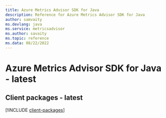 ```yaml
---
title: Azure Metrics Advisor SDK for Java
description: Reference for Azure Metrics Advisor SDK for Java
author: samvaity
ms.devlang: java
ms.service: metricsadvisor
ms.author: savaity
ms.topic: reference
ms.data: 08/22/2022
---
```

# Azure Metrics Advisor SDK for Java - latest

## Client packages - latest
[!INCLUDE [client-packages](metrics-advisor-client-index.md)]